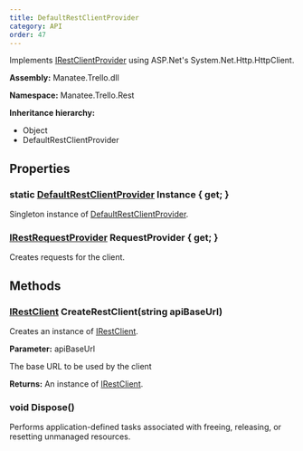 ```yaml
---
title: DefaultRestClientProvider
category: API
order: 47
---
```


Implements [IRestClientProvider](../IRestClientProvider#irestclientprovider) using ASP.Net&#39;s System.Net.Http.HttpClient.

**Assembly:** Manatee.Trello.dll

**Namespace:** Manatee.Trello.Rest

**Inheritance hierarchy:**

- Object
- DefaultRestClientProvider

## Properties

### static [DefaultRestClientProvider](../DefaultRestClientProvider#defaultrestclientprovider) Instance { get; }

Singleton instance of [DefaultRestClientProvider](../DefaultRestClientProvider#defaultrestclientprovider).

### [IRestRequestProvider](../IRestRequestProvider#irestrequestprovider) RequestProvider { get; }

Creates requests for the client.

## Methods

### [IRestClient](../IRestClient#irestclient) CreateRestClient(string apiBaseUrl)

Creates an instance of [IRestClient](../IRestClient#irestclient).

**Parameter:** apiBaseUrl

The base URL to be used by the client

**Returns:** An instance of [IRestClient](../IRestClient#irestclient).

### void Dispose()

Performs application-defined tasks associated with freeing, releasing, or resetting unmanaged resources.

